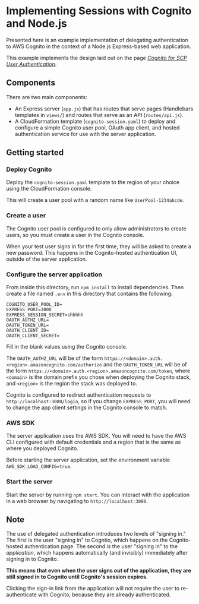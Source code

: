 # Implementing Sessions with Cognito and Node.js
Presented here is an example implementation of delegating authentication to
AWS Cognito in the context of a Node.js Express-based web application.

This example implements the design laid out on the page [_Cognito for SCP User Authentication_](https://gttwiki.atlassian.net/wiki/spaces/PD/pages/1313308679/Cognito+for+SCP+User+Authentication?atlOrigin=eyJpIjoiN2U1NTdjNGQ5MmY4NGIyYWI4YTMxZDhhOWU0MjlmMTMiLCJwIjoiYyJ9).

## Components
There are two main components:

- An Express server (`app.js`) that has routes that serve pages (Handlebars templates in `views/`) and routes that serve as an API (`routes/api.js`).
- A CloudFormation template (`cognito-session.yaml`) to deploy and configure a simple Cognito user pool, OAuth app client, and hosted authentication service for use with the server application.

## Getting started

### Deploy Cognito
Deploy the `cognito-session.yaml` template to the region of your choice using the CloudFormation console.

This will create a user pool with a random name like `UserPool-1234abcde`.

### Create a user
The Cognito user pool is configured to only allow administrators to create users, so you must create a user in the Cognito console.

When your test user signs in for the first time, they will be asked to create a new password. This happens in the Cognito-hosted authentication UI, outside of the server application.

### Configure the server application
From inside this directory, run `npm install` to install dependencies. Then create a file named `.env` in this directory that contains the following:
```
COGNITO_USER_POOL_ID=
EXPRESS_PORT=3000
EXPRESS_SESSION_SECRET=shhhhh
OAUTH_AUTHZ_URL=
OAUTH_TOKEN_URL=
OAUTH_CLIENT_ID=
OAUTH_CLIENT_SECRET=
```
Fill in the blank values using the Cognito console.

The `OAUTH_AUTHZ_URL` will be of the form `https://<domain>.auth.<region>.amazoncognito.com/authorize` and the `OAUTH_TOKEN_URL` will be of the form `https://<domain>.auth.<region>.amazoncognito.com/token`, where `<domain>` is the domain prefix you chose when deploying the Cognito stack, and `<region>` is the region the stack was deployed to.

Cognito is configured to redirect authentication requests to `http://localhost:3000/login`, so if you change `EXPRESS_PORT`, you will need to change the app client settings in the Cognito console to match.

### AWS SDK
The server application uses the AWS SDK. You will need to have the AWS CLI configured with default credentials and a region that is the same as where you deployed Cognito.

Before starting the server application, set the environment variable `AWS_SDK_LOAD_CONFIG=true`.

### Start the server
Start the server by running `npm start`. You can interact with the application in a web browser by navigating to `http://localhost:3000`.

## Note
The use of delegated authentication introduces two levels of "signing in." The first is the user "signing in" to Cogntio, which happens on the Cognito-hosted authentication page. The second is the user "signing in" to the _application_, which happens automatically (and invisibly) immediately after signing in to Cognito.

**This means that even when the user signs _out_ of the application, they are still signed in to Cognito until Cognito's session expires.**

Clicking the sign-in link from the application will not require the user to re-authenticate with Cognito, because they are already authenticated.
